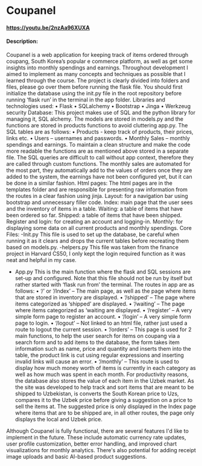 # Coupanel
#### https://youtu.be/2nzAa96XUXA
#### Description:
Coupanel is a web application for keeping track of items ordered through coupang, South Korea’s popular e commerce platform, as well as get some insights into monthly spendings and earnings. Throughout development I aimed to implement as many concepts and techniques as possible that I learned through the course.
The project is clearly divided into folders and files, please go over them before running the flask file. You should first initialize the database using the init.py file in the root repository before running ‘flask run’ in the terminal in the app folder.
Libraries and technologies used:
•	Flask
•	SQLalchemy
•	Bootstrap
•	Jinga
•	Werkzeug security
Database:
This project makes use of SQL and the python library for managing it, SQL alchemy. The models are stored in models.py and the functions are stored in products functions to avoid cluttering app.py. The SQL tables are as follows:
•	Products - keep track of products, their prices, links etc.
•	Users – usernames and passwords.
•	Monthly Sales – monthly spendings and earnings.
To maintain a clean structure and make the code more readable the functions are as mentioned above stored in a separate file. The SQL queries are difficult to call without app context, therefore they are called through custom functions.
The monthly sales are automated for the most part, they automatically add to the values of orders once they are added to the system, the earnings have not been configured yet, but it can be done in a similar fashion.
Html pages:
The html pages are in the templates folder and are responsible for presenting raw information from the routes in a clear fashion using jinja.
Layout: for a navigation bar using bootstrap and unnecessary filler code.
Index: main page that the user sees and the inventory of items in a table.
Waiting: a table of items that have been ordered so far.
Shipped: a table of items that have been shipped.
Register and login: for creating an account and logging-in.
Monthly: for displaying some data on all current products and monthly spendings.
Core Files:
-Init.py
This file is used to set up the database, be careful when running it as it clears and drops the current tables before recreating them based on models.py.
-helpers.py
This file was taken from the finance project in Harvard CS50, I only kept the login required function as it was neat and helpful in my case.
- App.py
This is the main function where the flask and SQL sessions are set-up and configured. Note that this file should not be run by itself but rather started with ‘flask run from’ the terminal.
The routes in app are as follows:
•	‘/’ or ‘/Index’ – The main page, as well as the page where items that are stored in inventory are displayed.
•	‘/shipped’ – The page where items categorized as ‘shipped’ are displayed.
•	‘/waiting’ – The page where items categorized as ‘waiting are displayed.
•	‘/register’ – A very simple form page to register an account.
•	‘/login’ – A very simple form page to login.
•	‘/logout’ – Not linked to an html file, rather just used a route to logout the current session.
•	‘/orders’ – This page is used for 2 main functions, to help the user search for items on coupang via a search form and to add items to the database, the form takes item information such as name, price and quantity and inserts them into the table, the product link is cut using regular expressions and inserting invalid links will cause an error.
•	‘/monthly’ – This route is used to display how much money worth of items is currently in each category as well as how much was spent in each month.
For productivity reasons, the database also stores the value of each item in the Uzbek market. As the site was developed to help track and sort items that are meant to be shipped to Uzbekistan, is converts the South Korean price to Uzs, compares it to the Uzbek price before giving a suggestion on a price to sell the items at. The suggested price is only displayed in the Index page where items that are to be shipped are, in all other routes, the page only displays the local and Uzbek price.

Although Coupanel is fully functional, there are several features I'd like to implement in the future. These include automatic currency rate updates, user profile customization, better error handling, and improved chart visualizations for monthly analytics. There's also potential for adding receipt image uploads and basic AI-based product suggestions.
